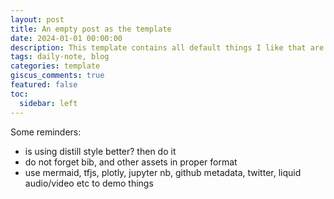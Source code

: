 ```yaml
---
layout: post
title: An empty post as the template
date: 2024-01-01 00:00:00
description: This template contains all default things I like that are available.
tags: daily-note, blog
categories: template
giscus_comments: true
featured: false
toc:
  sidebar: left
---
```


Some reminders:

- is using distill style better? then do it
- do not forget bib, and other assets in proper format
- use mermaid, tfjs, plotly, jupyter nb, github metadata, twitter, liquid audio/video etc to demo things
